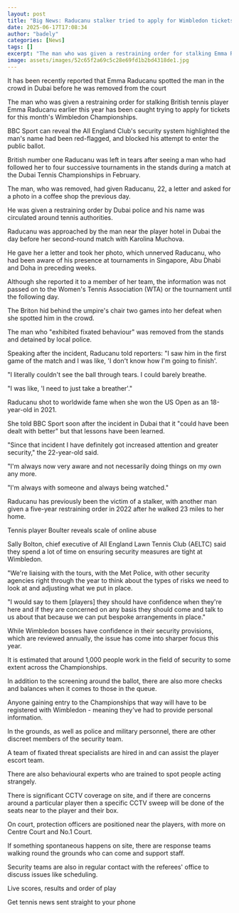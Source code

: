```yaml
---
layout: post
title: "Big News: Raducanu stalker tried to apply for Wimbledon tickets"
date: 2025-06-17T17:08:34
author: "badely"
categories: [News]
tags: []
excerpt: "The man who was given a restraining order for stalking Emma Raducanu has been blocked from applying for Wimbledon tickets."
image: assets/images/52c65f2a69c5c28e69fd1b2bd4318de1.jpg
---
```


It has been recently reported that Emma Raducanu spotted the man in the crowd in Dubai before he was removed from the court

The man who was given a restraining order for stalking British tennis player Emma Raducanu earlier this year has been caught trying to apply for tickets for this month's Wimbledon Championships.

BBC Sport can reveal the All England Club's security system highlighted the man's name had been red-flagged, and blocked his attempt to enter the public ballot.

British number one Raducanu was left in tears after seeing a man who had followed her to four successive tournaments in the stands during a match at the Dubai Tennis Championships in February.

The man, who was removed, had given Raducanu, 22, a letter and asked for a photo in a coffee shop the previous day.

He was given a restraining order by Dubai police and his name was circulated around tennis authorities.

Raducanu was approached by the man near the player hotel in Dubai the day before her second-round match with Karolina Muchova.

He gave her a letter and took her photo, which unnerved Raducanu, who had been aware of his presence at tournaments in Singapore, Abu Dhabi and Doha in preceding weeks.

Although she reported it to a member of her team, the information was not passed on to the Women's Tennis Association (WTA) or the tournament until the following day.

The Briton hid behind the umpire's chair two games into her defeat when she spotted him in the crowd.

The man who "exhibited fixated behaviour" was removed from the stands and detained by local police.

Speaking after the incident, Raducanu told reporters: "I saw him in the first game of the match and I was like, 'I don't know how I'm going to finish'.

"I literally couldn't see the ball through tears. I could barely breathe.

"I was like, 'I need to just take a breather'."

Raducanu shot to worldwide fame when she won the US Open as an 18-year-old in 2021.

She told BBC Sport soon after the incident in Dubai that it "could have been dealt with better" but that lessons have been learned.

"Since that incident I have definitely got increased attention and greater security," the 22-year-old said.

"I'm always now very aware and not necessarily doing things on my own any more.

"I'm always with someone and always being watched."

Raducanu has previously been the victim of a stalker, with another man given a five-year restraining order in 2022 after he walked 23 miles to her home.

Tennis player Boulter reveals scale of online abuse

Sally Bolton, chief executive of All England Lawn Tennis Club (AELTC) said they spend a lot of time on ensuring security measures are tight at Wimbledon.

"We're liaising with the tours, with the Met Police, with other security agencies right through the year to think about the types of risks we need to look at and adjusting what we put in place.

"I would say to them [players] they should have confidence when they're here and if they are concerned on any basis they should come and talk to us about that because we can put bespoke arrangements in place."

While Wimbledon bosses have confidence in their security provisions, which are reviewed annually, the issue has come into sharper focus this year.

It is estimated that around 1,000 people work in the field of security to some extent across the Championships.

In addition to the screening around the ballot, there are also more checks and balances when it comes to those in the queue.

Anyone gaining entry to the Championships that way will have to be registered with Wimbledon - meaning they've had to provide personal information.

In the grounds, as well as police and military personnel, there are other discreet members of the security team.

A team of fixated threat specialists are hired in and can assist the player escort team.

There are also behavioural experts who are trained to spot people acting strangely.

There is significant CCTV coverage on site, and if there are concerns around a particular player then a specific CCTV sweep will be done of the seats near to the player and their box.

On court, protection officers are positioned near the players, with more on Centre Court and No.1 Court.

If something spontaneous happens on site, there are response teams walking round the grounds who can come and support staff.

Security teams are also in regular contact with the referees' office to discuss issues like scheduling.

Live scores, results and order of play

Get tennis news sent straight to your phone

